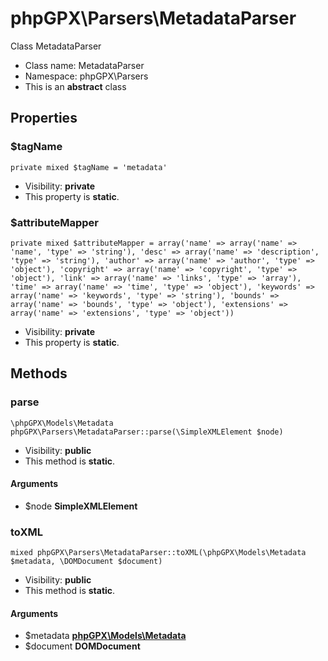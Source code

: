 phpGPX\Parsers\MetadataParser
===============

Class MetadataParser




* Class name: MetadataParser
* Namespace: phpGPX\Parsers
* This is an **abstract** class





Properties
----------


### $tagName

    private mixed $tagName = 'metadata'





* Visibility: **private**
* This property is **static**.


### $attributeMapper

    private mixed $attributeMapper = array('name' => array('name' => 'name', 'type' => 'string'), 'desc' => array('name' => 'description', 'type' => 'string'), 'author' => array('name' => 'author', 'type' => 'object'), 'copyright' => array('name' => 'copyright', 'type' => 'object'), 'link' => array('name' => 'links', 'type' => 'array'), 'time' => array('name' => 'time', 'type' => 'object'), 'keywords' => array('name' => 'keywords', 'type' => 'string'), 'bounds' => array('name' => 'bounds', 'type' => 'object'), 'extensions' => array('name' => 'extensions', 'type' => 'object'))





* Visibility: **private**
* This property is **static**.


Methods
-------


### parse

    \phpGPX\Models\Metadata phpGPX\Parsers\MetadataParser::parse(\SimpleXMLElement $node)





* Visibility: **public**
* This method is **static**.


#### Arguments
* $node **SimpleXMLElement**



### toXML

    mixed phpGPX\Parsers\MetadataParser::toXML(\phpGPX\Models\Metadata $metadata, \DOMDocument $document)





* Visibility: **public**
* This method is **static**.


#### Arguments
* $metadata **[phpGPX\Models\Metadata](phpGPX-Models-Metadata.md)**
* $document **DOMDocument**



